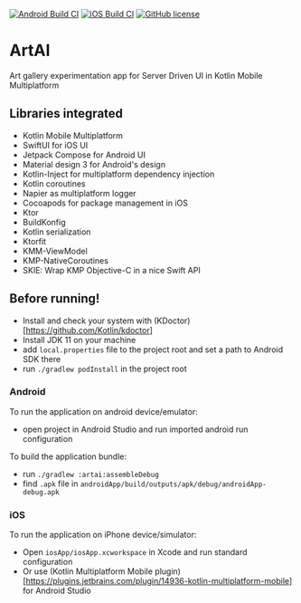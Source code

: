 [![Android Build CI](https://github.com/sebaslogen/artai/actions/workflows/android.yml/badge.svg)](https://github.com/sebaslogen/artai/actions/workflows/android.yml)
[![iOS Build CI](https://github.com/sebaslogen/artai/actions/workflows/ios-build.yml/badge.svg)](https://github.com/sebaslogen/artai/actions/workflows/ios-build.yml)
[![GitHub license](https://img.shields.io/github/license/sebaslogen/resaca)](https://github.com/sebaslogen/resaca/blob/main/LICENSE)

# ArtAI

Art gallery experimentation app for Server Driven UI in Kotlin Mobile Multiplatform

## Libraries integrated

- Kotlin Mobile Multiplatform
- SwiftUI for iOS UI
- Jetpack Compose for Android UI
- Material design 3 for Android's design
- Kotlin-Inject for multiplatform dependency injection
- Kotlin coroutines
- Napier as multiplatform logger
- Cocoapods for package management in iOS
- Ktor
- BuildKonfig
- Kotlin serialization
- Ktorfit
- KMM-ViewModel
- KMP-NativeCoroutines
- SKIE: Wrap KMP Objective-C in a nice Swift API

## Before running!

- Install and check your system with (KDoctor)[https://github.com/Kotlin/kdoctor]
- Install JDK 11 on your machine
- add `local.properties` file to the project root and set a path to Android SDK there
- run `./gradlew podInstall` in the project root

### Android

To run the application on android device/emulator:

- open project in Android Studio and run imported android run configuration

To build the application bundle:

- run `./gradlew :artai:assembleDebug`
- find `.apk` file in `androidApp/build/outputs/apk/debug/androidApp-debug.apk`

### iOS

To run the application on iPhone device/simulator:

- Open `iosApp/iosApp.xcworkspace` in Xcode and run standard configuration
- Or use (Kotlin Multiplatform Mobile plugin)[https://plugins.jetbrains.com/plugin/14936-kotlin-multiplatform-mobile] for Android Studio
